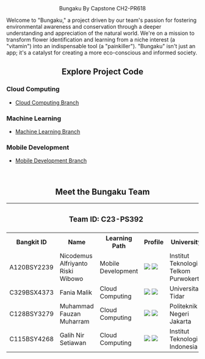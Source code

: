 <center> Bungaku By Capstone CH2-PR618 </center>

Welcome to "Bungaku," a project driven by our team's passion for fostering environmental awareness and conservation through a deeper understanding and appreciation of the natural world. We're on a mission to transform flower identification and learning from a niche interest (a "vitamin") into an indispensable tool (a "painkiller"). "Bungaku" isn't just an app; it's a catalyst for creating a more eco-conscious and informed society.

<div align="center">
  <h2>Explore Project Code</h2>
</div>

### Cloud Computing
- [Cloud Computing Branch](https://github.com/Fauzanmhr/Bungaku/tree/cloud-computing)

### Machine Learning
- [Machine Learning Branch](https://github.com/Fauzanmhr/Bungaku/tree/machine-learning)

### Mobile Development
- [Mobile Development Branch](https://github.com/Fauzanmhr/Bungaku/tree/mobile-development)

<br>

<div align="center"> <h2>Meet the Bungaku Team</h2> </div>

<div align="center">
 
  <table align="center">
    <tr>
     <th colspan="5">
    <h3 align="center">Team ID: C23-PS392</h3>
  </th>
</tr>
      <th>Bangkit ID</th>
      <th>Name</th>
      <th>Learning Path</th>
      <th>Profile</th>
      <th>University</th>
    </tr>
    <tr>
      <td>A120BSY2239</td>
      <td>Nicodemus Alfriyanto Riski Wibowo</td>
      <td>Mobile Development</td>
      <td>
        <a href="https://www.linkedin.com/in/nicodemusalf/"><img src="https://img.shields.io/badge/linkedin-%230077B5.svg?style=for-the-badge&logo=linkedin&logoColor=white"></a>
        <a href="https://github.com/ncccdms"><img src="https://img.shields.io/badge/github-121013?style=for-the-badge&logo=github&logoColor=white"></a>
      </td>
      <td>Institut Teknologi Telkom Purwokerto</td>
    </tr>
    <tr>
      <td>C329BSX4373</td>
      <td>Fania Malik</td>
      <td>Cloud Computing</td>
      <td>
        <a href="https://www.linkedin.com/in/faniamalik"><img src="https://img.shields.io/badge/linkedin-%230077B5.svg?style=for-the-badge&logo=linkedin&logoColor=white"></a>
        <a href="https://github.com/FaniaMalik"><img src="https://img.shields.io/badge/github-121013?style=for-the-badge&logo=github&logoColor=white"></a>
      </td>
      <td>Universitas Tidar</td>
    </tr>
    <tr>
      <td>C128BSY3279</td>
      <td>Muhammad Fauzan Muharram</td>
      <td>Cloud Computing</td>
      <td>
        <a href="https://www.linkedin.com/in/fauzanmhr"><img src="https://img.shields.io/badge/linkedin-%230077B5.svg?style=for-the-badge&logo=linkedin&logoColor=white"></a>
        <a href="https://github.com/Fauzanmhr"><img src="https://img.shields.io/badge/github-121013?style=for-the-badge&logo=github&logoColor=white"></a>
      </td>
      <td>Politeknik Negeri Jakarta</td>
    </tr>
    <tr>
      <td>C115BSY4268</td>
      <td>Galih Nir Setiawan</td>
      <td>Cloud Computing</td>
      <td>
        <a href="https://www.linkedin.com/in/galihnirsetiawan"><img src="https://img.shields.io/badge/linkedin-%230077B5.svg?style=for-the-badge&logo=linkedin&logoColor=white"></a>
        <a href="https://github.com/your_github_profile"><img src="https://img.shields.io/badge/github-121013?style=for-the-badge&logo=github&logoColor=white"></a>
      </td>
      <td>Institut Teknologi Indonesia</td>
    </tr>
  </table>
</div>
